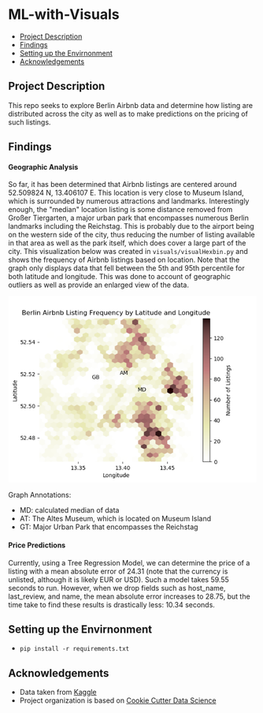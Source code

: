 # ML-with-Visuals
+ [Project Description](#ProjectDescription)
+ [Findings](#Findings)
+ [Setting up the Envirnonment](#SettinguptheEnvirnonment)
+ [Acknowledgements](#Acknowledgements)


## Project Description
This repo seeks to explore Berlin Airbnb data and determine how listing are distributed across the city as well as to make predictions on the pricing of such listings.

## Findings
#### Geographic Analysis
So far, it has been determined that Airbnb listings are centered around 52.509824 N, 13.406107 E. This location is very close to Museum Island, which is surrounded by numerous attractions and landmarks. Interestingly enough, the "median" location listing is some distance removed from Großer Tiergarten, a major urban park that encompasses numerous Berlin landmarks including the Reichstag. This is probably due to the airport being on the western side of the city, thus reducing the number of listing available in that area as well as the park itself, which does cover a large part of the city. This visualization below was created in `visuals/visualHexbin.py` and shows the frequency of Airbnb listings based on location. Note that the graph only displays data that fell between the 5th and 95th percentile for both latitude and longitude. This was done to account of geographic outliers as well as provide an enlarged view of the data.

![graph](visuals/HexbinofLatLonFrequency.png)

Graph Annotations:
* MD: calculated median of data
* AT: The Altes Museum, which is located on Museum Island
* GT: Major Urban Park that encompasses the Reichstag

#### Price Predictions
Currently, using a Tree Regression Model, we can determine the price of a listing with a mean absolute error of 24.31 (note that the currency is unlisted, although it is likely EUR or USD). Such a model takes 59.55 seconds to run. However, when we drop fields such as host_name, last_review, and name, the mean absolute error increases to 28.75, but the time take to find these results is drastically less: 10.34 seconds. 
## Setting up the Envirnonment
* `pip install -r requirements.txt`

## Acknowledgements
* Data taken from [Kaggle](https://www.kaggle.com/brittabettendorf/berlin-airbnb-data) 
* Project organization is based on [Cookie Cutter Data Science](https://github.com/drivendata/cookiecutter-data-science)
